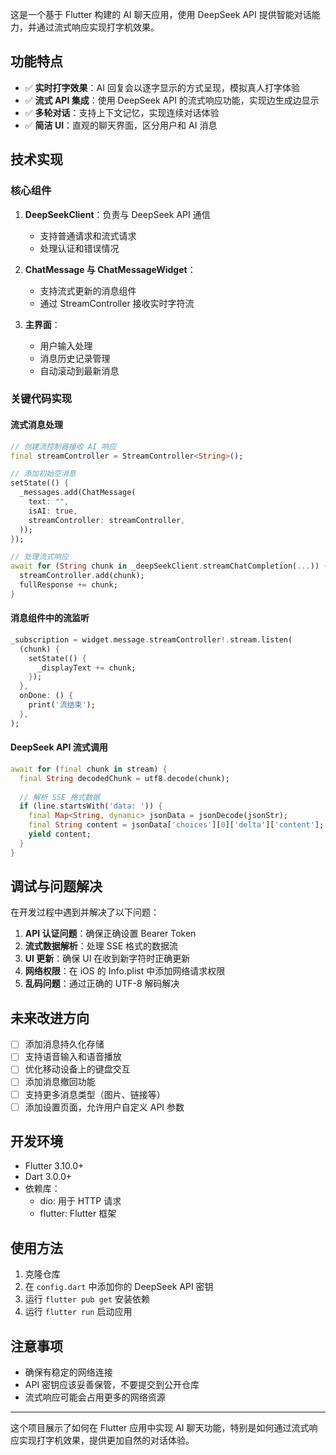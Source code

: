 这是一个基于 Flutter 构建的 AI 聊天应用，使用 DeepSeek API 提供智能对话能力，并通过流式响应实现打字机效果。

## 功能特点

- ✅ **实时打字效果**：AI 回复会以逐字显示的方式呈现，模拟真人打字体验
- ✅ **流式 API 集成**：使用 DeepSeek API 的流式响应功能，实现边生成边显示
- ✅ **多轮对话**：支持上下文记忆，实现连续对话体验
- ✅ **简洁 UI**：直观的聊天界面，区分用户和 AI 消息

## 技术实现

### 核心组件

1. **DeepSeekClient**：负责与 DeepSeek API 通信
   - 支持普通请求和流式请求
   - 处理认证和错误情况

2. **ChatMessage 与 ChatMessageWidget**：
   - 支持流式更新的消息组件
   - 通过 StreamController 接收实时字符流

3. **主界面**：
   - 用户输入处理
   - 消息历史记录管理
   - 自动滚动到最新消息

### 关键代码实现

#### 流式消息处理

```dart
// 创建流控制器接收 AI 响应
final streamController = StreamController<String>();

// 添加初始空消息
setState(() {
  _messages.add(ChatMessage(
    text: "",
    isAI: true,
    streamController: streamController,
  ));
});

// 处理流式响应
await for (String chunk in _deepSeekClient.streamChatCompletion(...)) {
  streamController.add(chunk);
  fullResponse += chunk;
}
```

#### 消息组件中的流监听

```dart
_subscription = widget.message.streamController!.stream.listen(
  (chunk) {
    setState(() {
      _displayText += chunk;
    });
  },
  onDone: () {
    print('流结束');
  },
);
```

#### DeepSeek API 流式调用

```dart
await for (final chunk in stream) {
  final String decodedChunk = utf8.decode(chunk);
  
  // 解析 SSE 格式数据
  if (line.startsWith('data: ')) {
    final Map<String, dynamic> jsonData = jsonDecode(jsonStr);
    final String content = jsonData['choices'][0]['delta']['content'];
    yield content;
  }
}
```

## 调试与问题解决

在开发过程中遇到并解决了以下问题：

1. **API 认证问题**：确保正确设置 Bearer Token
2. **流式数据解析**：处理 SSE 格式的数据流
3. **UI 更新**：确保 UI 在收到新字符时正确更新
4. **网络权限**：在 iOS 的 Info.plist 中添加网络请求权限
5. **乱码问题**：通过正确的 UTF-8 解码解决

## 未来改进方向

- [ ] 添加消息持久化存储
- [ ] 支持语音输入和语音播放
- [ ] 优化移动设备上的键盘交互
- [ ] 添加消息撤回功能
- [ ] 支持更多消息类型（图片、链接等）
- [ ] 添加设置页面，允许用户自定义 API 参数

## 开发环境

- Flutter 3.10.0+
- Dart 3.0.0+
- 依赖库：
  - dio: 用于 HTTP 请求
  - flutter: Flutter 框架

## 使用方法

1. 克隆仓库
2. 在 `config.dart` 中添加你的 DeepSeek API 密钥
3. 运行 `flutter pub get` 安装依赖
4. 运行 `flutter run` 启动应用

## 注意事项

- 确保有稳定的网络连接
- API 密钥应该妥善保管，不要提交到公开仓库
- 流式响应可能会占用更多的网络资源

---

这个项目展示了如何在 Flutter 应用中实现 AI 聊天功能，特别是如何通过流式响应实现打字机效果，提供更加自然的对话体验。